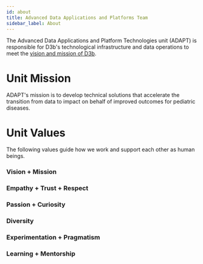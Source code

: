 ```yaml
---
id: about
title: Advanced Data Applications and Platforms Team
sidebar_label: About
---
```


The Advanced Data Applications and Platform Technologies unit (ADAPT) is
responsible for D3b's technological infrastructure and data operations
to meet the [vision and mission of D3b](https://d3b.center/aboutd3b/history/).

# Unit Mission

ADAPT's mission is to develop technical solutions that accelerate 
the transition from data to impact on behalf of improved outcomes for
pediatric diseases.

# Unit Values

The following values guide how we work and support each other as human beings.

### Vision + Mission

### Empathy + Trust + Respect

### Passion + Curiosity

### Diversity 

### Experimentation + Pragmatism

### Learning + Mentorship

